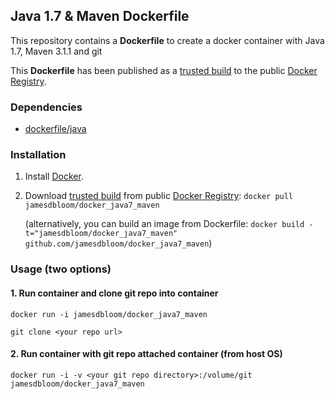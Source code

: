 ## Java 1.7 & Maven Dockerfile

This repository contains a **Dockerfile** to create a docker container with Java 1.7, Maven 3.1.1 and git

This **Dockerfile** has been published as a [trusted build](https://index.docker.io/u/jamesdbloom/docker_java7_maven/) to the public [Docker Registry](https://index.docker.io/).


### Dependencies

* [dockerfile/java](http://dockerfile.github.io/#/java)


### Installation

1. Install [Docker](https://www.docker.io/).

2. Download [trusted build](https://index.docker.io/u/jamesdbloom/docker_java7_maven/) from public [Docker Registry](https://index.docker.io/): `docker pull jamesdbloom/docker_java7_maven`

   (alternatively, you can build an image from Dockerfile: `docker build -t="jamesdbloom/docker_java7_maven" github.com/jamesdbloom/docker_java7_maven`)


### Usage (two options)

#### 1. Run container and clone git repo into container

    docker run -i jamesdbloom/docker_java7_maven

    git clone <your repo url>

#### 2. Run container with git repo attached container (from host OS)

    docker run -i -v <your git repo directory>:/volume/git jamesdbloom/docker_java7_maven
